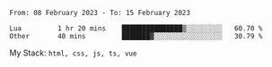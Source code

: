 <!--START_SECTION:waka-->

```text
From: 08 February 2023 - To: 15 February 2023

Lua         1 hr 20 mins    ███████████████▒░░░░░░░░░   60.70 %
Other       40 mins         ███████▓░░░░░░░░░░░░░░░░░   30.79 %
```

<!--END_SECTION:waka-->
My Stack: `html, css, js, ts, vue`
